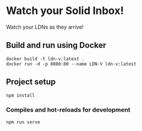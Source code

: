 # Watch your Solid Inbox!

Watch your LDNs as they arrive!


## Build and run using Docker
```
docker build -t ldn-v:latest .
docker run -d -p 8080:80 --name LDN-V ldn-v:latest
```

## Project setup
```
npm install
```

### Compiles and hot-reloads for development
```
npm run serve
```

